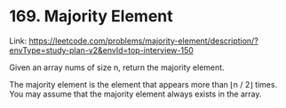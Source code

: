 # 169. Majority Element

Link: https://leetcode.com/problems/majority-element/description/?envType=study-plan-v2&envId=top-interview-150

Given an array nums of size n, return the majority element.

The majority element is the element that appears more than ⌊n / 2⌋ times. You may assume that the majority element always exists in the array.
